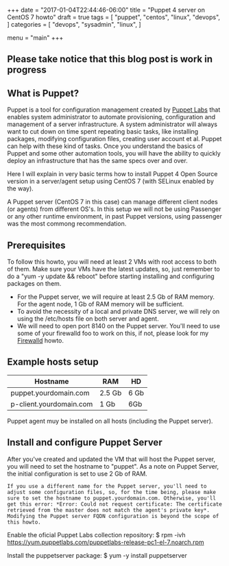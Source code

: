 +++
date = "2017-01-04T22:44:46-06:00"
title = "Puppet 4 server on CentOS 7 howto"
draft = true
tags = [
     "puppet",
     "centos",
     "linux",
     "devops",
]
categories = [
    "devops",
    "sysadmin",
    "linux",
]

menu = "main" 
+++

## Please take notice that this blog post is work in progress 

## What is Puppet?

Puppet is a tool for configuration management created by [Puppet Labs](https://puppet.com/) that enables system administrator to automate provisioning, configuration and management of a server infrastructure. A system administrator will always want to cut down on time spent repeating basic tasks, like installing packages, modifying configuration files, creating user account et al. Puppet can help with these kind of tasks. 
Once you understand the basics of Puppet and some other automation tools, you will have the ability to quickly deploy an infrastructure that has the same specs over and over. 

Here I will explain in very basic terms how to install Puppet 4 Open Source version in a server/agent setup using CentOS 7 (with SELinux enabled by the way). 

A Puppet server (CentOS 7 in this case) can manage different client nodes (or agents) from different OS's. In this setup we will not be using Passenger or any other runtime environment, in past Puppet versions, using passenger was the most commong recommendation. 


## Prerequisites

To follow this howto, you will need at least 2 VMs with root access to both of them. Make sure your VMs have the latest updates, so, just remember to do a "yum -y update && reboot" before starting installing and configuring packages on them. 

 * For the Puppet server, we will require at least 2.5 Gb of RAM memory. For the agent node, 1 Gb of RAM memory will be sufficient.  
 * To avoid the necessity of a local and private DNS server, we will rely on using the /etc/hosts file on both server and agent. 
 * We will need to open port 8140 on the Puppet server. You'll need to use some of your firewalld foo to work on this, if not, please look for my [Firewalld](http://http://informatux.net/blog/a%C3%B1o-nuevo-blog-nuevo/) howto.


## Example hosts setup

Hostname|RAM|HD
|------|------|-------|
|puppet.yourdomain.com|2.5 Gb|6 Gb| 
|p-client.yourdomain.com|1 Gb|6Gb| 

Puppet agent muy be installed on all hosts (including the Puppet server). 

## Install and configure Puppet Server

After you've created and updated the VM that will host the Puppet server, you will need to set the hostname to "puppet". As a note on Puppet Server, the initial configuration is set to use 2 Gb of RAM. 

    If you use a different name for the Puppet server, you'll need to adjust some configuration files, so, for the time being, please make sure to set the hostname to puppet.yourdomain.com. Otherwise, you'll get this error: *Error: Could not request certificate: The certificate retrieved from the master does not match the agent's private key*. Modifying the Puppet server FQDN configuration is beyond the scope of this howto.


Enable the oficial Puppet Labs collection repository:
   $ rpm -ivh https://yum.puppetlabs.com/puppetlabs-release-pc1-el-7.noarch.rpm

Install the puppetserver package:
   $ yum -y install puppetserver
